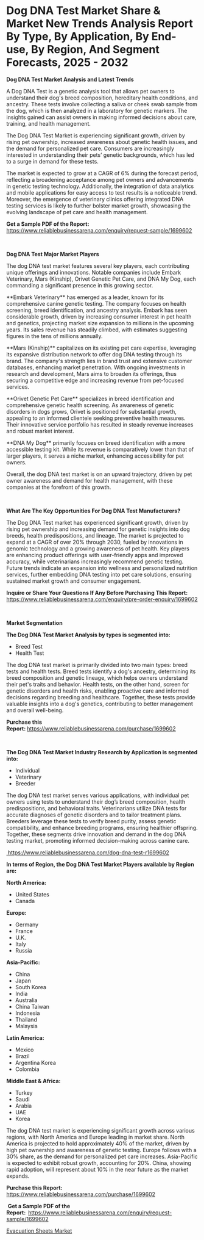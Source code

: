 <p><h1>Dog DNA Test Market Share & Market New Trends Analysis Report By Type, By Application, By End-use, By Region, And Segment Forecasts, 2025 - 2032</h1></p><p><strong>Dog DNA Test Market Analysis and Latest Trends</strong></p>
<p><p>A Dog DNA Test is a genetic analysis tool that allows pet owners to understand their dog's breed composition, hereditary health conditions, and ancestry. These tests involve collecting a saliva or cheek swab sample from the dog, which is then analyzed in a laboratory for genetic markers. The insights gained can assist owners in making informed decisions about care, training, and health management.</p><p>The Dog DNA Test Market is experiencing significant growth, driven by rising pet ownership, increased awareness about genetic health issues, and the demand for personalized pet care. Consumers are increasingly interested in understanding their pets’ genetic backgrounds, which has led to a surge in demand for these tests. </p><p>The market is expected to grow at a CAGR of 6% during the forecast period, reflecting a broadening acceptance among pet owners and advancements in genetic testing technology. Additionally, the integration of data analytics and mobile applications for easy access to test results is a noticeable trend. Moreover, the emergence of veterinary clinics offering integrated DNA testing services is likely to further bolster market growth, showcasing the evolving landscape of pet care and health management.</p></p>
<p><strong>Get a Sample PDF of the Report:&nbsp;</strong> <a href="https://www.reliablebusinessarena.com/enquiry/request-sample/1699602?utm_campaign=2868&utm_medium=2&utm_source=Github&utm_content=ia&utm_term=04032025&utm_id=dog-dna-test">https://www.reliablebusinessarena.com/enquiry/request-sample/1699602</a></p>
<p>&nbsp;</p>
<p><strong>Dog DNA Test Major Market Players</strong></p>
<p><p>The dog DNA test market features several key players, each contributing unique offerings and innovations. Notable companies include Embark Veterinary, Mars (Kinship), Orivet Genetic Pet Care, and DNA My Dog, each commanding a significant presence in this growing sector.</p><p>**Embark Veterinary** has emerged as a leader, known for its comprehensive canine genetic testing. The company focuses on health screening, breed identification, and ancestry analysis. Embark has seen considerable growth, driven by increasing consumer interest in pet health and genetics, projecting market size expansion to millions in the upcoming years. Its sales revenue has steadily climbed, with estimates suggesting figures in the tens of millions annually.</p><p>**Mars (Kinship)** capitalizes on its existing pet care expertise, leveraging its expansive distribution network to offer dog DNA testing through its brand. The company's strength lies in brand trust and extensive customer databases, enhancing market penetration. With ongoing investments in research and development, Mars aims to broaden its offerings, thus securing a competitive edge and increasing revenue from pet-focused services.</p><p>**Orivet Genetic Pet Care** specializes in breed identification and comprehensive genetic health screening. As awareness of genetic disorders in dogs grows, Orivet is positioned for substantial growth, appealing to an informed clientele seeking preventive health measures. Their innovative service portfolio has resulted in steady revenue increases and robust market interest.</p><p>**DNA My Dog** primarily focuses on breed identification with a more accessible testing kit. While its revenue is comparatively lower than that of larger players, it serves a niche market, enhancing accessibility for pet owners. </p><p>Overall, the dog DNA test market is on an upward trajectory, driven by pet owner awareness and demand for health management, with these companies at the forefront of this growth.</p></p>
<p>&nbsp;</p>
<p><strong>What Are The Key Opportunities For Dog DNA Test Manufacturers?</strong></p>
<p><p>The Dog DNA Test market has experienced significant growth, driven by rising pet ownership and increasing demand for genetic insights into dog breeds, health predispositions, and lineage. The market is projected to expand at a CAGR of over 20% through 2030, fueled by innovations in genomic technology and a growing awareness of pet health. Key players are enhancing product offerings with user-friendly apps and improved accuracy, while veterinarians increasingly recommend genetic testing. Future trends indicate an expansion into wellness and personalized nutrition services, further embedding DNA testing into pet care solutions, ensuring sustained market growth and consumer engagement.</p></p>
<p><strong>Inquire or Share Your Questions If Any Before Purchasing This Report:</strong> <a href="https://www.reliablebusinessarena.com/enquiry/pre-order-enquiry/1699602?utm_campaign=2868&utm_medium=2&utm_source=Github&utm_content=ia&utm_term=04032025&utm_id=dog-dna-test">https://www.reliablebusinessarena.com/enquiry/pre-order-enquiry/1699602</a></p>
<p>&nbsp;</p>
<p><strong>Market Segmentation</strong></p>
<p><strong>The Dog DNA Test Market Analysis by types is segmented into:</strong></p>
<p><ul><li>Breed Test</li><li>Health Test</li></ul></p>
<p><p>The dog DNA test market is primarily divided into two main types: breed tests and health tests. Breed tests identify a dog's ancestry, determining its breed composition and genetic lineage, which helps owners understand their pet's traits and behavior. Health tests, on the other hand, screen for genetic disorders and health risks, enabling proactive care and informed decisions regarding breeding and healthcare. Together, these tests provide valuable insights into a dog's genetics, contributing to better management and overall well-being.</p></p>
<p><strong>Purchase this Report:&nbsp;</strong><a href="https://www.reliablebusinessarena.com/purchase/1699602?utm_campaign=2868&utm_medium=2&utm_source=Github&utm_content=ia&utm_term=04032025&utm_id=dog-dna-test">https://www.reliablebusinessarena.com/purchase/1699602</a></p>
<p>&nbsp;</p>
<p><strong>The Dog DNA Test Market Industry Research by Application is segmented into:</strong></p>
<p><ul><li>Individual</li><li>Veterinary</li><li>Breeder</li></ul></p>
<p><p>The dog DNA test market serves various applications, with individual pet owners using tests to understand their dog’s breed composition, health predispositions, and behavioral traits. Veterinarians utilize DNA tests for accurate diagnoses of genetic disorders and to tailor treatment plans. Breeders leverage these tests to verify breed purity, assess genetic compatibility, and enhance breeding programs, ensuring healthier offspring. Together, these segments drive innovation and demand in the dog DNA testing market, promoting informed decision-making across canine care.</p></p>
<p><a href="https://www.reliablebusinessarena.com/dog-dna-test-r1699602?utm_campaign=2868&utm_medium=2&utm_source=Github&utm_content=ia&utm_term=04032025&utm_id=dog-dna-test">&nbsp;https://www.reliablebusinessarena.com/dog-dna-test-r1699602</a></p>
<p><strong>In terms of Region, the Dog DNA Test Market Players available by Region are:</strong></p>
<p>
    <p> <strong> North America: </strong>
        <ul>
            <li>United States</li>
            <li>Canada</li>
        </ul>
        </p> 
    <p> <strong> Europe: </strong>
        <ul>
            <li>Germany</li>
            <li>France</li>
            <li>U.K.</li>
            <li>Italy</li>
            <li>Russia</li>
        </ul>
        </p> 
    <p> <strong> Asia-Pacific: </strong>
        <ul>
            <li>China</li>
            <li>Japan</li>
            <li>South Korea</li>
            <li>India</li>
            <li>Australia</li>
            <li>China Taiwan</li>
            <li>Indonesia</li>
            <li>Thailand</li>
            <li>Malaysia</li>
        </ul>
        </p> 
    <p> <strong> Latin America: </strong>
        <ul>
            <li>Mexico</li>
            <li>Brazil</li>
            <li>Argentina Korea</li>
            <li>Colombia</li>
        </ul>
        </p> 
    <p> <strong> Middle East & Africa: </strong>
        <ul>
            <li>Turkey</li>
            <li>Saudi</li>
            <li>Arabia</li>
            <li>UAE</li>
            <li>Korea</li>
        </ul>
    </p>
    </p>
<p><p>The dog DNA test market is experiencing significant growth across various regions, with North America and Europe leading in market share. North America is projected to hold approximately 40% of the market, driven by high pet ownership and awareness of genetic testing. Europe follows with a 30% share, as the demand for personalized pet care increases. Asia-Pacific is expected to exhibit robust growth, accounting for 20%. China, showing rapid adoption, will represent about 10% in the near future as the market expands.</p></p>
<p><strong>Purchase this Report: </strong><a href="https://www.reliablebusinessarena.com/purchase/1699602?utm_campaign=2868&utm_medium=2&utm_source=Github&utm_content=ia&utm_term=04032025&utm_id=dog-dna-test">https://www.reliablebusinessarena.com/purchase/1699602</a></p>
<p>&nbsp;<strong>Get a Sample PDF of the Report:&nbsp;&nbsp;</strong><a href="https://www.reliablebusinessarena.com/enquiry/request-sample/1699602?utm_campaign=2868&utm_medium=2&utm_source=Github&utm_content=ia&utm_term=04032025&utm_id=dog-dna-test">https://www.reliablebusinessarena.com/enquiry/request-sample/1699602</a></p>
<p><strong></strong></p>
<p><p><a href="https://github.com/hunanuzmez/Market-Research-Report-List-1/blob/main/evacuation-sheets-market.md?utm_campaign=2868&utm_medium=2&utm_source=Github&utm_content=ia&utm_term=04032025&utm_id=dog-dna-test">Evacuation Sheets Market</a></p></p>